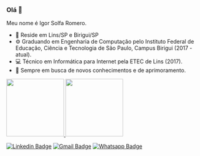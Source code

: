 ### Olá 👋

Meu nome é Igor Solfa Romero.
- 📍 Reside em Lins/SP e Birigui/SP
- ⚙️ Graduando em Engenharia de Computação pelo Instituto Federal de Educação, Ciência e Tecnologia de São Paulo, Campus Birigui (2017 - atual).
- 💻 Técnico em Informática para Internet pela ETEC de Lins (2017).
- 📡 Sempre em busca de novos conhecimentos e de aprimoramento.



<p align="left">
  <a href="https://github.com/igorsromero">
   <img height="150em" src="https://github-readme-stats-eight-theta.vercel.app/api?username=igorsromero&show_icons=true&theme=dracula&include_all_commits=true&count_private=true&hide=issues,contribs" />

   <img height="150em" src="https://github-readme-stats.vercel.app/api/top-langs/?username=igorsromero&&layout=compact&theme=dracula" />
 </a>
</p>
 
 [![Linkedin Badge](https://img.shields.io/badge/LinkedIn-0077B5?style=for-the-badge&logo=linkedin&logoColor=white&link=https://www.linkedin.com/in/igorsromero/)](https://www.linkedin.com/in/igorsromero/)
[![Gmail Badge](https://img.shields.io/badge/Gmail-D14836?style=for-the-badge&logo=gmail&logoColor=white)](mailto:igorsolfaromero@gmail.com)
[![Whatsapp Badge](https://img.shields.io/badge/WhatsApp-25D366?style=for-the-badge&logo=whatsapp&logoColor=white)](https://api.whatsapp.com/send?phone=5514981363550)
<!--
**igorsromero/igorsromero** is a ✨ _special_ ✨ repository because its `README.md` (this file) appears on your GitHub profile.
